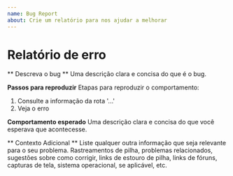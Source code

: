 ```yaml
---
name: Bug Report
about: Crie um relatório para nos ajudar a melhorar
---
```


# Relatório de erro

** Descreva o bug **
Uma descrição clara e concisa do que é o bug.

**Passos para reproduzir**
Etapas para reproduzir o comportamento:
1. Consulte a informação da rota '...'
2. Veja o erro

**Comportamento esperado**
Uma descrição clara e concisa do que você esperava que acontecesse.

** Contexto Adicional **
Liste qualquer outra informação que seja relevante para o seu problema. Rastreamentos de pilha, problemas relacionados, sugestões sobre como corrigir, links de estouro de pilha, links de fóruns, capturas de tela, sistema operacional, se aplicável, etc.
